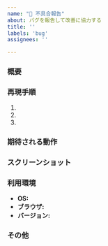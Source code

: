 ```yaml
---
name: "🐛 不具合報告"
about: バグを報告して改善に協力する
title: ''
labels: 'bug'
assignees: ''

---
```


### 概要

<!-- 不具合の概要を明確かつ簡潔に記述してください。 -->

### 再現手順

<!-- バグを再現するための具体的な手順を記述してください。 -->

1. 
2. 
3. 

### 期待される動作

<!-- 本来であればどのような動作を期待していたかを記述してください。 -->

### スクリーンショット

<!-- 可能であれば、問題の理解を助けるスクリーンショットを追加してください。 -->

### 利用環境

- **OS:** 
- **ブラウザ:** 
- **バージョン:**

### その他

<!-- その他、問題に関する補足情報があれば記述してください。 -->
